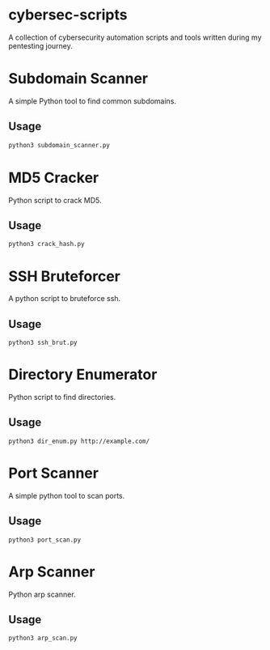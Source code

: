 # cybersec-scripts
A collection of cybersecurity automation scripts and tools written during my pentesting journey.

# Subdomain Scanner
A simple Python tool to find common subdomains.

## Usage
```bash
python3 subdomain_scanner.py
```
# MD5 Cracker
Python script to crack MD5.

## Usage
```
python3 crack_hash.py
```
# SSH Bruteforcer
A python script to bruteforce ssh.
## Usage
```
python3 ssh_brut.py
```
# Directory Enumerator
Python script to find directories.
## Usage
```
python3 dir_enum.py http://example.com/
```
# Port Scanner
A simple python tool to scan ports.
## Usage
```
python3 port_scan.py
```
# Arp Scanner
Python arp scanner.
## Usage
```
python3 arp_scan.py
```

